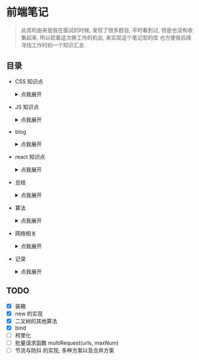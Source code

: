 # 前端笔记

> 此库的由来是我在面试的时候, 发现了很多题目, 平时看到过, 但是也没有收集起来, 所以趁着这次换工作的机会, 来实现这个笔记型的库
> 也方便我后续寻找工作时的一个知识汇总
> 
> 

## 目录
- CSS 知识点

    <details>
      <summary>点我展开</summary>

    - grid布局

    - 行内元素和块元素

    </details>
            
- JS 知识点

    <details>
      <summary>点我展开</summary>

    - eslint
        - 项目中的 eslint 插件

    - instanceof 和 typeof

    - 代码实现
        - bind 实现

        - es5继承

        - new 的实现

        - promise 原理

        - 多维数组合并成一维

        - 柯里化

        - 路由参数解析

        - 防抖,节流

        - 阶乘函数

    - 前端缓存

    - 装箱与拆箱

    </details>
            
- blog

    <details>
      <summary>点我展开</summary>

    - 从 JSON 说起

    </details>
            
- react 知识点

    <details>
      <summary>点我展开</summary>

    - context

    - 生命周期

    </details>
            
- 总结

    <details>
      <summary>点我展开</summary>

    - 离职
        - index

    - 面试题大纲

    </details>
            
- 算法

    <details>
      <summary>点我展开</summary>

    - 二叉查找树

    - 二叉树相关

    - 二叉树遍历

    - 排序

    </details>
            
- 网络相关

    <details>
      <summary>点我展开</summary>

    - HTTP, TCP, SOCKET区别

    - OSI七层模型和TCPIP四层模型

    - TCP 握手和挥手

    - http 各版本

    - http 状态码

    - http 缓存

    - https 与 对称加密

    - https 的特点

    - tcp 与 udp

    - tcp 拥塞控制原理

    - tcp 有效传输

    - tcp 滑动窗口

    - 一个TCP连接上能发起多少个HTTP

    - 长链接

    </details>
            
- 记录

    <details>
      <summary>点我展开</summary>

    - 框架
        - 有意思的 CSS 框架

    </details>
            
## TODO

- [x] 装箱
- [x] new 的实现
- [x] 二叉树的其他算法
- [x] bind
- [ ] 柯里化
- [ ] 批量请求函数 multiRequest(urls, maxNum)
- [ ] 节流与防抖 的实现, 多种方案以及合并方案
